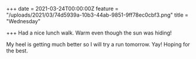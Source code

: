 +++
date = 2021-03-24T00:00:00Z
feature = "/uploads/2021/03/74d5939a-10b3-44ab-9851-9ff78ec0cbf3.png"
title = "Wednesday"

+++
Had a nice lunch walk. Warm even though the sun was hiding!

My heel is getting much better so I will try a run tomorrow. Yay! Hoping for the best.